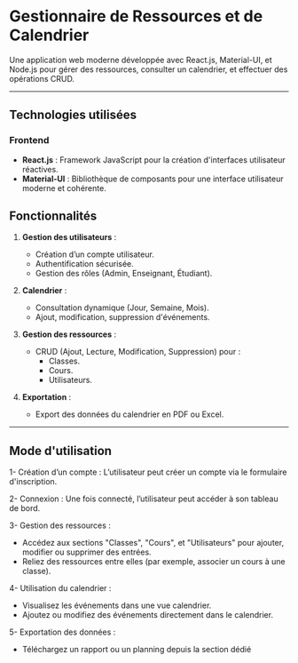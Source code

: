 # Gestionnaire de Ressources et de Calendrier

Une application web moderne développée avec React.js, Material-UI, et Node.js pour gérer des ressources, consulter un calendrier, et effectuer des opérations CRUD.

---
## Technologies utilisées

### Frontend
- **React.js** : Framework JavaScript pour la création d'interfaces utilisateur réactives.
- **Material-UI** : Bibliothèque de composants pour une interface utilisateur moderne et cohérente.

## Fonctionnalités

1. **Gestion des utilisateurs** :
   - Création d’un compte utilisateur.
   - Authentification sécurisée.
   - Gestion des rôles (Admin, Enseignant, Étudiant).

2. **Calendrier** :
   - Consultation dynamique (Jour, Semaine, Mois).
   - Ajout, modification, suppression d'événements.

3. **Gestion des ressources** :
   - CRUD (Ajout, Lecture, Modification, Suppression) pour :
     - Classes.
     - Cours.
     - Utilisateurs.

4. **Exportation** :
   - Export des données du calendrier en PDF ou Excel.

---

## Mode d'utilisation

1- Création d’un compte : L’utilisateur peut créer un compte via le formulaire d'inscription.

2- Connexion : Une fois connecté, l’utilisateur peut accéder à son tableau de bord.

3- Gestion des ressources :
- Accédez aux sections "Classes", "Cours", et "Utilisateurs" pour ajouter, modifier ou supprimer des entrées.
- Reliez des ressources entre elles (par exemple, associer un cours à une classe).
  
4- Utilisation du calendrier :
- Visualisez les événements dans une vue calendrier.
- Ajoutez ou modifiez des événements directement dans le calendrier.
  
5- Exportation des données :
- Téléchargez un rapport ou un planning depuis la section dédié
